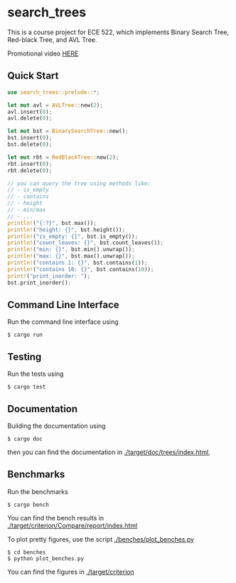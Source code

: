 # search_trees

This is a course project for ECE 522, which implements Binary Search Tree, Red-black Tree, and AVL Tree.

Promotional video [HERE](https://www.dropbox.com/s/iz2siuhabwe4dp5/ece522_video_v3.mp4?dl=0)

## Quick Start

```rust
use search_trees::prelude::*;

let mut avl = AVLTree::new(2);
avl.insert(0);
avl.delete(0);

let mut bst = BinarySearchTree::new();
bst.insert(0);
bst.delete(0);

let mut rbt = RedBlackTree::new(2);
rbt.insert(0);
rbt.delete(0);

// you can query the tree using methods like: 
// - is_empty
// - contains
// - height
// - min/max
// - ...
println!("{:?}", bst.max());
println!("height: {}", bst.height());
println!("is_empty: {}", bst.is_empty());
println!("count_leaves: {}", bst.count_leaves());
println!("min: {}", bst.min().unwrap());
println!("max: {}", bst.max().unwrap());
println!("contains 1: {}", bst.contains(1));
println!("contains 10: {}", bst.contains(10));
print!("print_inorder: ");
bst.print_inorder();
```

## Command Line Interface

Run the command line interface using

```
$ cargo run
```

## Testing

Run the tests using

```
$ cargo test
```

## Documentation

Building the documentation using

```
$ cargo doc
```

then you can find the documentation in [./target/doc/trees/index.html](./target/doc/trees/index.html),  

## Benchmarks

Run the benchmarks

```
$ cargo bench
```

You can find the bench results in [./target/criterion/Compare/report/index.html](./target/criterion/Compare/report/index.html)

To plot pretty figures, use the script [./benches/plot_benches.py](./benches/plot_benches.py)

```
$ cd benches
$ python plot_benches.py
```

You can find the figures in [./target/criterion](./target/criterion)
